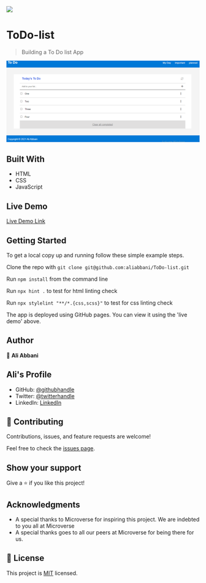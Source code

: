 ![](https://img.shields.io/badge/Microverse-blueviolet)
# ToDo-list

> Building a To Do list App

![screenshot](./images/Capture.PNG)

## Built With

- HTML
- CSS
- JavaScript

## Live Demo

[Live Demo Link](https://aliabbani.github.io/ToDo-list/)


## Getting Started


To get a local copy up and running follow these simple example steps.

Clone the repo with `git clone git@github.com:aliabbani/ToDo-list.git`

Run `npm install` from the command line

Run `npx hint .` to test for html linting check

Run `npx stylelint "**/*.{css,scss}"` to test for css linting check 


The app is deployed using GitHub pages. You can view it using the 'live demo' above.



## Author

👤 **Ali Abbani**
## Ali's Profile
- GitHub: [@githubhandle](https://github.com/aliabbani)
- Twitter: [@twitterhandle](https://twitter.com/aliabbani)
- LinkedIn: [LinkedIn](https://www.linkedin.com/in/ali-abbani-8b6246150/)

## 🤝 Contributing

Contributions, issues, and feature requests are welcome!

Feel free to check the [issues page](https://github.com/aliabbani/ToDo-list/issues).

## Show your support

Give a ⭐️ if you like this project!

## Acknowledgments

- A special thanks to Microverse for inspiring this project. We are indebted to you all at Microverse
- A special thanks goes to all our peers at Microverse for being there for us.

## 📝 License

This project is [MIT](./MIT.md) licensed.
